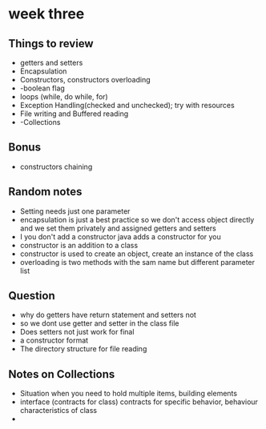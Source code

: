 # week three

## Things to review 
- getters and setters 
- Encapsulation 
- Constructors, constructors overloading 
- -boolean flag 
- loops (while, do while, for)
- Exception Handling(checked and unchecked); try with resources
- File writing and Buffered reading 
- -Collections

## Bonus
- constructors chaining 

## Random notes
- Setting needs just one parameter 
- encapsulation is just a best practice so we don't access object directly 
and we set them privately and assigned getters and setters 
- I you don't add a constructor java adds a constructor for you 
- constructor is an addition to a class 
- constructor is used to create an object, create an instance of the class 
- overloading is two methods with the sam name but different parameter list 

## Question 
- why do getters have return statement and setters not
- so we dont use getter and setter in the class file
- Does setters not just work for final 
- a constructor format
- The directory structure for file reading 

## Notes on Collections
- Situation when you need to hold multiple items, building elements
- interface (contracts for class) contracts for specific behavior, behaviour characteristics of class
- 